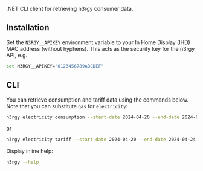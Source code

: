 ﻿.NET CLI client for retrieving n3rgy consumer data.

## Installation

Set the `N3RGY__APIKEY` environment variable to your In Home Display (IHD) MAC address (without hyphens). This acts as the security key for the n3rgy API, e.g.

```bash
set N3RGY__APIKEY="0123456789ABCDEF"
```

## CLI

You can retrieve consumption and tariff data using the commands below. Note that you can substitute `gas` for `electricity`:
```bash
n3rgy electricity consumption --start-date 2024-04-20 --end-date 2024-04-24 --output-file electricity_consumption.csv
```
or
```bash
n3rgy electricity tariff --start-date 2024-04-20 --end-date 2024-04-24 --output-file electricity_tariff.csv
```

Display inline help:
```bash
n3rgy --help
```
